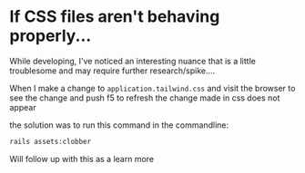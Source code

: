 # If CSS files aren't behaving properly...

While developing, I've noticed an interesting nuance that is a little troublesome and may require further research/spike....

When I make a change to `application.tailwind.css`
and visit the browser to see the change
and push f5 to refresh
the change made in css does not appear

the solution was to run this command in the commandline:

```bash
rails assets:clobber
```

Will follow up with this as a learn more